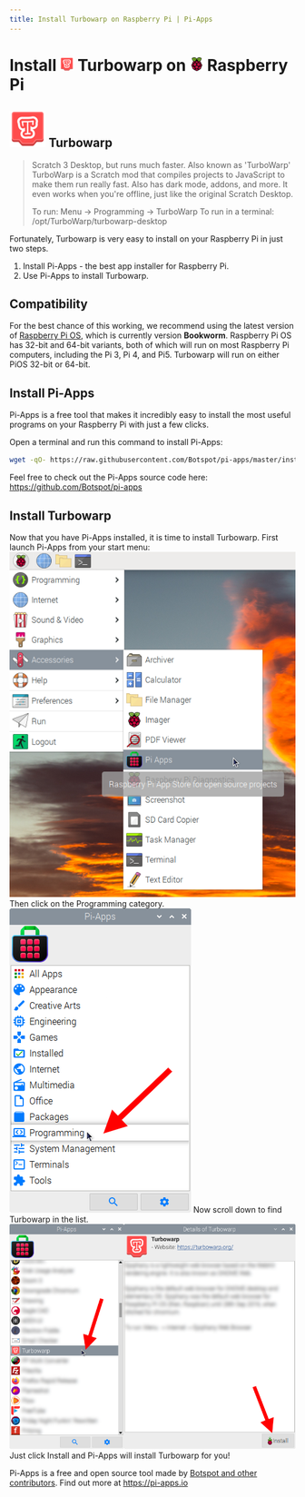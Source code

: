 ```yaml
---
title: Install Turbowarp on Raspberry Pi | Pi-Apps
---
```

<div class="simple-install-content content">

# Install <img src="/img/app-icons/Turbowarp/icon-64.png" height=24> Turbowarp on <img src=/img/other-icons/raspberrypi-icon.svg height=24> Raspberry Pi

## <img src="/img/app-icons/Turbowarp/icon-64.png"> Turbowarp
> Scratch 3 Desktop, but runs much faster. Also known as 'TurboWarp'
> TurboWarp is a Scratch mod that compiles projects to JavaScript to make them run really fast. Also has dark mode, addons, and more. It even works when you're offline, just like the original Scratch Desktop.
> 
> To run: Menu -> Programming -> TurboWarp
> To run in a terminal: /opt/TurboWarp/turbowarp-desktop

Fortunately, Turbowarp is very easy to install on your Raspberry Pi in just two steps.
1. Install Pi-Apps - the best app installer for Raspberry Pi.
2. Use Pi-Apps to install Turbowarp.
</div>
<div class="simple-install-content content">

## Compatibility
For the best chance of this working, we recommend using the latest version of [Raspberry Pi OS](https://www.raspberrypi.com/software/), which is currently version **Bookworm**.
Raspberry Pi OS has 32-bit and 64-bit variants, both of which will run on most Raspberry Pi computers, including the Pi 3, Pi 4, and Pi5.
Turbowarp will run on either PiOS 32-bit or 64-bit.
</div>
<div class="simple-install-content content">

## Install Pi-Apps

Pi-Apps is a free tool that makes it incredibly easy to install the most useful programs on your Raspberry Pi with just a few clicks.

Open a terminal and run this command to install Pi-Apps:
```bash
wget -qO- https://raw.githubusercontent.com/Botspot/pi-apps/master/install | bash
```
Feel free to check out the Pi-Apps source code here: https://github.com/Botspot/pi-apps
</div>
<div class="simple-install-content content">

## Install Turbowarp

Now that you have Pi-Apps installed, it is time to install Turbowarp.
First launch Pi-Apps from your start menu:
<img src="/img/start-menu.png">
Then click on the Programming category.
<img src="/img/category-selections/Programming.png">
Now scroll down to find Turbowarp in the list.
<img src="/img/app-icons/Turbowarp/app-selection.png">
Just click Install and Pi-Apps will install Turbowarp for you!
</div>
<div class="simple-install-content content">

Pi-Apps is a free and open source tool made by [Botspot and other contributors](/about/#contributors). Find out more at https://pi-apps.io
</div>
